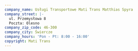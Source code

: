 ```yaml
---
company_name: Usługi Transportowe Mati Trans Matthias Spyra
company_street: |-
  ul. Przemysłowa 8
  Poczta: Olesno
company_zip_code: 46-300
company_city: Świercze
company_hours: 'Pon - Pt: 8:00 - 16:00'
copyright: Mati Trans
---
```


